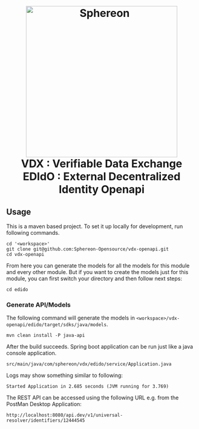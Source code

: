 <h1 align="center">
  <br>
  <a href="https://www.sphereon.com"><img src="https://sphereon.com/content/themes/sphereon/assets/img/logo.svg" alt="Sphereon" width="400"></a>
    <br>VDX : Verifiable Data Exchange 
    <br>EDIdO : External Decentralized Identity Openapi
  <br>
</h1>

## Usage

This is a maven based project. To set it up locally for development, run following commands.

```shell
cd '<workspace>'
git clone git@github.com:Sphereon-Opensource/vdx-openapi.git
cd vdx-openapi
```
From here you can generate the models for all the models for this module and every other module. But if you want to create the models just for this module, you can first switch your directory and then follow next steps:
```shell
cd edido
```

### Generate API/Models

The following command will generate the models in `<workspace>/vdx-openapi/edido/target/sdks/java/models`.
```shell
mvn clean install -P java-api
```

After the build succeeds. Spring boot application can be run just like a java console application.

```
src/main/java/com/sphereon/vdx/edido/service/Application.java
```

Logs may show something similar to following:
```
Started Application in 2.685 seconds (JVM running for 3.769)
```

The REST API can be accessed using the following URL e.g. from the PostMan Desktop Application:
```
http://localhost:8080/api.dev/v1/universal-resolver/identifiers/12444545
```
